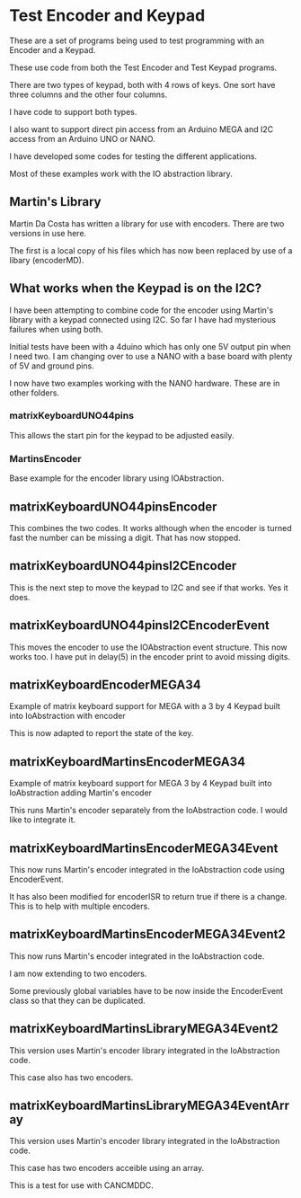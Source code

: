 # Test Encoder and Keypad

These are a set of programs being used to test programming with an Encoder and a Keypad.

These use code from both the Test Encoder and Test Keypad programs. 

There are two types of keypad, both with 4 rows of keys. One sort have three columns and the other four columns.

I have code to support both types.

I also want to support direct pin access from an Arduino MEGA and I2C access from an Arduino UNO or NANO.

I have developed some codes for testing the different applications.

Most of these examples work with the IO abstraction library.

## Martin's Library

Martin Da Costa has written a library for use with encoders. There are two versions in use here. 

The first is a local copy of his files which has now been replaced by use of a libary (encoderMD). 

## What works when the Keypad is on the I2C?

I have been attempting to combine code for the encoder using Martin's library with a keypad connected using I2C. So far I have had mysterious failures when using both.

Initial tests have been with a 4duino which has only one 5V output pin when I need two. I am changing over to use a NANO with a base board with plenty of 5V and ground pins.

I now have two examples working with the NANO hardware. These are in other folders.

### matrixKeyboardUNO44pins

This allows the start pin for the keypad to be adjusted easily.

### MartinsEncoder

Base example for the encoder library using IOAbstraction.

## matrixKeyboardUNO44pinsEncoder

This combines the two codes. It works although when the encoder is turned fast the number can be missing a digit. That has now stopped.

## matrixKeyboardUNO44pinsI2CEncoder

This is the next step to move the keypad to I2C and see if that works. Yes it does.

## matrixKeyboardUNO44pinsI2CEncoderEvent

This moves the encoder to use the IOAbstraction event structure. This now works too. I have put in delay(5) in the encoder print to avoid missing digits.

## matrixKeyboardEncoderMEGA34

Example of matrix keyboard support for MEGA with a 3 by 4 Keypad built into IoAbstraction with encoder

This is now adapted to report the state of the key.

## matrixKeyboardMartinsEncoderMEGA34

Example of matrix keyboard support for MEGA 3 by 4 Keypad built into IoAbstraction adding Martin's encoder

This runs Martin's encoder separately from the IoAbstraction code. I would like to integrate it.

## matrixKeyboardMartinsEncoderMEGA34Event

This now runs Martin's encoder integrated in the IoAbstraction code using EncoderEvent.

It has also been modified for encoderISR to return true if there is a change.
This is to help with multiple encoders.

## matrixKeyboardMartinsEncoderMEGA34Event2

This now runs Martin's encoder integrated in the IoAbstraction code.

I am now extending to two encoders.

Some previously global variables have to be now inside the EncoderEvent class so that they can be duplicated.

## matrixKeyboardMartinsLibraryMEGA34Event2

This version uses Martin's encoder library integrated in the IoAbstraction code.

This case also has two encoders.

## matrixKeyboardMartinsLibraryMEGA34EventArray

This version uses Martin's encoder library integrated in the IoAbstraction code.

This case has two encoders acceible using an array.

This is a test for use with CANCMDDC.

